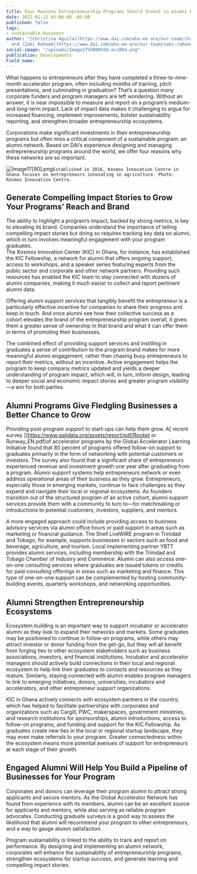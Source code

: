 ```yaml
---
title: Four Reasons Entrepreneurship Programs Should Invest in Alumni Networks
date: 2022-01-12 03:00:00 -05:00
published: false
tags:
- sustainable-business
author: "[Christina Aguila](https://www.dai.com/who-we-are/our-team/christina-aguila)
  and [Zaki Raheem](https://www.dai.com/who-we-are/our-team/zaki-raheem)"
social-image: "/uploads/Image17%5B90%5D-ecc06d.png"
publication: Developments
Field name: 
---
```


What happens to entrepreneurs after they have completed a three-to-nine-month accelerator program, often including months of training, pitch presentations, and culminating in graduation? That’s a question many corporate funders and program managers are left wondering. Without an answer, it is near impossible to measure and report on a program’s medium- and long-term impact. Lack of impact data makes it challenging to argue for increased financing, implement improvements, bolster sustainability reporting, and strengthen broader entrepreneurship ecosystems.

Corporations make significant investments in their entrepreneurship programs but often miss a critical component of a sustainable program: an alumni network. Based on DAI’s experience designing and managing entrepreneurship programs around the world, we offer four reasons why these networks are so important.

![Image17\[90\].png](/uploads/Image17%5B90%5D.png)`Established in 2016, Kosmos Innovation Centre in Ghana focuses on entrepreneurs innovating in agriculture. Photo: Kosmos Innovation Centre.`

## Generate Compelling Impact Stories to Grow Your Programs’ Reach and Brand

The ability to highlight a program’s impact, backed by strong metrics, is key to elevating its brand. Companies understand the importance of telling compelling impact stories but doing so requires tracking key data on alumni, which in turn involves meaningful engagement with your program graduates.
\
The Kosmos Innovation Center (KIC) in Ghana, for instance, has established the KIC Fellowship, a network for alumni that offers ongoing support, access to workshops, and a speaker series featuring experts from the public sector and corporate and other network partners. Providing such resources has enabled the KIC team to stay connected with dozens of alumni companies, making it much easier to collect and report pertinent alumni data.

Offering alumni support services that tangibly benefit the entrepreneur is a particularly effective incentive for companies to share their progress and keep in touch. And once alumni see how their collective success as a cohort elevates the brand of the entrepreneurship program overall, it gives them a greater sense of ownership in that brand and what it can offer them in terms of promoting their businesses.

The combined effect of providing support services and instilling in graduates a sense of contribution to the program brand makes for more meaningful alumni engagement, rather than chasing busy entrepreneurs to report their metrics, without an incentive. Active engagement helps the program to keep company metrics updated and yields a deeper understanding of program impact, which will, in turn, inform design, leading to deeper social and economic impact stories and greater program visibility—a win for both parties.

## Alumni Programs Give Fledgling Businesses a Better Chance to Grow

Providing post-program support to start-ups can help them grow. A\[ recent survey \](https://www.galidata.org/assets/report/pdf/Rocket or Runway_EN.pdf)of accelerator programs by the Global Accelerator Learning Initiative found that 80 percent of programs offered follow-on support to graduates primarily in the form of networking with potential customers or investors. The survey also found that a significant share of entrepreneurs experienced revenue and investment growth one year after graduating from a program. Alumni support systems help entrepreneurs network or even address operational areas of their business as they grow. Entrepreneurs, especially those in emerging markets, continue to face challenges as they expand and navigate their local or regional ecosystems. As founders transition out of the structured program of an active cohort, alumni support services provide them with a community to turn to—for matchmaking or introductions to potential customers, investors, suppliers, and mentors.

A more engaged approach could include providing access to business advisory services via alumni office hours or paid support in areas such as marketing or financial guidance. The Shell LiveWIRE program in Trinidad and Tobago, for example, supports businesses in sectors such as food and beverage, agriculture, and tourism. Local implementing partner YBTT provides alumni services, including membership with the Trinidad and Tobago Chamber of Industry and Commerce. Alumni can also access one-on-one consulting services where graduates are issued tokens or credits for paid consulting offerings in areas such as marketing and finance. This type of one-on-one support can be complemented by hosting community-building events, quarterly workshops, and networking opportunities.

## Alumni Strengthen Entrepreneurship Ecosystems

Ecosystem building is an important way to support incubator or accelerator alumni as they look to expand their networks and markets. Some graduates may be positioned to continue in follow-on programs, while others may attract investor or donor funding from the get-go, but they will all benefit from forging ties to other ecosystem stakeholders such as business associations, investors, and financial institutions. Incubator and accelerator managers should actively build connections in their local and regional ecosystem to help link their graduates to contacts and resources as they mature. Similarly, staying connected with alumni enables program managers to link to emerging initiatives, donors, universities, incubators and accelerators, and other entrepreneur support organizations.

KIC in Ghana actively connects with ecosystem partners in the country, which has helped to facilitate partnerships with corporates and organizations such as Cargill, PWC, makerspaces, government ministries, and research institutions for sponsorships, alumni introductions, access to follow-on programs, and funding and support for the KIC Fellowship. As graduates create new ties in the local or regional startup landscape, they may even make referrals to your program. Greater connectedness within the ecosystem means more potential avenues of support for entrepreneurs at each stage of their growth.

## Engaged Alumni Will Help You Build a Pipeline of Businesses for Your Program

Corporates and donors can leverage their program alumni to attract strong applicants and secure mentors. As the Global Accelerator Network has found from experience with its members, alumni can be an excellent source for applicants and mentors, while also serving as reliable program advocates. Conducting graduate surveys is a good way to assess the likelihood that alumni will recommend your program to other entrepreneurs, and a way to gauge alumni satisfaction.

Program sustainability is linked to the ability to track and report on performance. By designing and implementing an alumni network, corporates will enhance the sustainability of entrepreneurship programs, strengthen ecosystems for startup success, and generate learning and compelling impact stories.